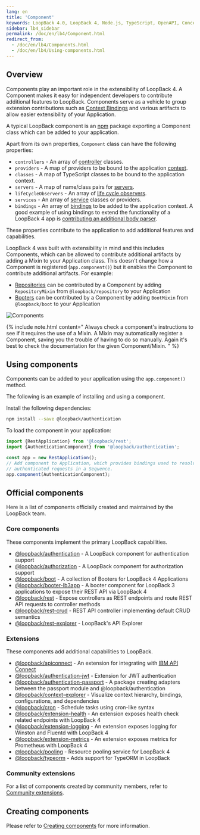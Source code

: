 ```yaml
---
lang: en
title: 'Component'
keywords: LoopBack 4.0, LoopBack 4, Node.js, TypeScript, OpenAPI, Concepts
sidebar: lb4_sidebar
permalink: /doc/en/lb4/Component.html
redirect_from:
  - /doc/en/lb4/Components.html
  - /doc/en/lb4/Using-components.html
---
```


## Overview

Components play an important role in the extensibility of LoopBack 4. A
Component makes it easy for independent developers to contribute additional
features to LoopBack. Components serve as a vehicle to group extension
contributions such as [Context Bindings](Context.md) and various artifacts to
allow easier extensibility of your Application.

A typical LoopBack component is an [npm](https://www.npmjs.com) package
exporting a Component class which can be added to your application.

Apart from its own properties, `Component` class can have the following
properties:

- `controllers` - An array of [controller](Controller.md) classes.
- `providers` - A map of providers to be bound to the application
  [context](Context.md).
- `classes` - A map of TypeScript classes to be bound to the application
  context.
- `servers` - A map of name/class pairs for [servers](Server.md).
- `lifeCycleObservers` - An array of [life cycle observers](Life-cycle.md).
- `services` - An array of [service](Services.md) classes or providers.
- `bindings` - An array of [bindings](Binding.md) to be added to the application
  context. A good example of using bindings to extend the functionality of a
  LoopBack 4 app is
  [contributing an additional body parser](Extending-request-body-parsing.html#contribute-a-body-parser-from-a-component).

These properties contribute to the application to add additional features and
capabilities.

LoopBack 4 was built with extensibility in mind and this includes Components,
which can be allowed to contribute additional artifacts by adding a Mixin to
your Application class. This doesn't change how a Component is registered
(`app.component()`) but it enables the Component to contribute additional
artifacts. For example:

- [Repositories](Repository.md) can be contributed by a Component by adding
  `RepositoryMixin` from `@loopback/repository` to your Application
- [Booters](Booting-an-Application.md#booters) can be contributed by a Component
  by adding `BootMixin` from `@loopback/boot` to your Application

![Components](imgs/loopback-component.png)

{% include note.html content="
Always check a component's instructions to see if it requires the use
of a Mixin. A Mixin may automatically register a Component, saving you the
trouble of having to do so manually. Again it's best to check the documentation
for the given Component/Mixin.
" %}

## Using components

Components can be added to your application using the `app.component()` method.

The following is an example of installing and using a component.

Install the following dependencies:

```sh
npm install --save @loopback/authentication
```

To load the component in your application:

```ts
import {RestApplication} from '@loopback/rest';
import {AuthenticationComponent} from '@loopback/authentication';

const app = new RestApplication();
// Add component to Application, which provides bindings used to resolve
// authenticated requests in a Sequence.
app.component(AuthenticationComponent);
```

## Official components

Here is a list of components officially created and maintained by the LoopBack
team.

### Core components

These components implement the primary LoopBack capabilities.

- [@loopback/authentication](https://github.com/strongloop/loopback-next/tree/master/packages/authentication) -
  A LoopBack component for authentication support
- [@loopback/authorization](https://github.com/strongloop/loopback-next/tree/master/packages/authorization) -
  A LoopBack component for authorization support
- [@loopback/boot](https://github.com/strongloop/loopback-next/tree/master/packages/boot) -
  A collection of Booters for LoopBack 4 Applications
- [@loopback/booter-lb3app](https://github.com/strongloop/loopback-next/tree/master/packages/booter-lb3app) -
  A booter component for LoopBack 3 applications to expose their REST API via
  LoopBack 4
- [@loopback/rest](https://github.com/strongloop/loopback-next/tree/master/packages/rest) -
  Expose controllers as REST endpoints and route REST API requests to controller
  methods
- [@loopback/rest-crud](https://github.com/strongloop/loopback-next/tree/master/packages/rest-crud) -
  REST API controller implementing default CRUD semantics
- [@loopback/rest-explorer](https://github.com/strongloop/loopback-next/tree/master/packages/rest-explorer) -
  LoopBack's API Explorer

### Extensions

These components add additional capabilities to LoopBack.

- [@loopback/apiconnect](https://github.com/strongloop/loopback-next/tree/master/extensions/apiconnect) -
  An extension for integrating with
  [IBM API Connect](https://www.ibm.com/cloud/api-connect)
- [@loopback/authentication-jwt](https://github.com/strongloop/loopback-next/tree/master/extensions/authentication-jwt) -
  Extension for JWT authentication
- [@loopback/authentication-passport](https://github.com/strongloop/loopback-next/tree/master/extensions/authentication-passport) -
  A package creating adapters between the passport module and
  @loopback/authentication
- [@loopback/context-explorer](https://github.com/strongloop/loopback-next/tree/master/extensions/context-explorer) -
  Visualize context hierarchy, bindings, configurations, and dependencies
- [@loopback/cron](https://github.com/strongloop/loopback-next/tree/master/extensions/cron) -
  Schedule tasks using cron-like syntax
- [@loopback/extension-health](https://github.com/strongloop/loopback-next/tree/master/extensions/health) -
  An extension exposes health check related endpoints with LoopBack 4
- [@loopback/extension-logging](https://github.com/strongloop/loopback-next/tree/master/extensions/logging) -
  An extension exposes logging for Winston and Fluentd with LoopBack 4
- [@loopback/extension-metrics](https://github.com/strongloop/loopback-next/tree/master/extensions/metrics) -
  An extension exposes metrics for Prometheus with LoopBack 4
- [@loopback/pooling](https://github.com/strongloop/loopback-next/tree/master/extensions/pooling) -
  Resource pooling service for LoopBack 4
- [@loopback/typeorm](https://github.com/strongloop/loopback-next/tree/master/extensions/typeorm) -
  Adds support for TypeORM in LoopBack

### Community extensions

For a list of components created by community members, refer to
[Community extensions](./Community-extensions.html).

## Creating components

Please refer to [Creating components](Creating-components.md) for more
information.
